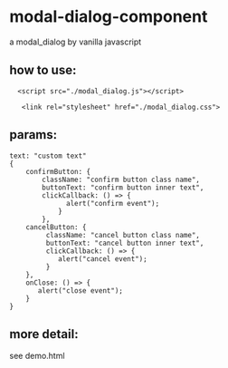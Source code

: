 # modal-dialog-component
a modal_dialog by vanilla javascript

## how to use:

`   <script src="./modal_dialog.js"></script> `

`    <link rel="stylesheet" href="./modal_dialog.css"> `


## params:
```
text: "custom text"
{
    confirmButton: {
        className: "confirm button class name",
        buttonText: "confirm button inner text",
        clickCallback: () => {
              alert("confirm event");
            }
        },
    cancelButton: {
         className: "cancel button class name",
         buttonText: "cancel button inner text",
         clickCallback: () => {
            alert("cancel event");
         }
    },                
    onClose: () => {
       alert("close event");
    }
}
 ```
 
## more detail:
see demo.html

